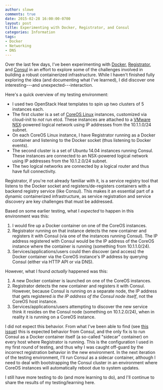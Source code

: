 ```yaml
---
author: slowe
comments: true
date: 2015-02-28 16:00:00-0700
layout: post
title: Experimenting with Docker, Registrator, and Consul
categories: Information
tags:
- Docker
- Networking
- DNS
---
```


Over the last few days, I've been experimenting with [Docker][link-1], [Registrator][link-2], and [Consul][link-3] in an effort to explore some of the challenges involved in building a robust containerized infrastructure. While I haven't finished fully exploring the idea (and documenting what I've learned), I did discover one interesting---and unexpected---interaction.

Here's a quick overview of my testing environment:

* I used two OpenStack Heat templates to spin up two clusters of 5 instances each.
* The first cluster is a set of [CoreOS Linux][link-4] instances, customized via cloud-init to _not_ run etcd. These instances are attached to a [VMware NSX][link-5]-powered logical network using IP addresses from the 10.1.1.0/24 subnet.
* On each CoreOS Linux instance, I have Registrator running as a Docker container and listening to the Docker socket (thus listening to Docker events).
* The second cluster is a set of Ubuntu 14.04 instances running Consul. These instances are connected to an NSX-powered logical network using IP addresses from the 10.1.2.0/24 subnet.
* The two logical networks are connected by a logical router and thus have full connectivity.

Registrator, if you're not already familiar with it, is a service registry tool that listens to the Docker socket and registers/de-registers containers with a backend registry service (like Consul). This makes it an essential part of a dynamic containerized infrastructure, as service registration and service discovery are key challenges that must be addressed.

Based on some earlier testing, what I _expected_ to happen in this environment was this:

1. I would fire up a Docker container on one of the CoreOS instances.
2. Registrator running on that instance detects the new container and registers it with Consul (via one of the instances running Consul). The IP address registered with Consul would be the IP address of the CoreOS instance where the container is running (something from 10.1.1.0/24).
3. Services/applications/users could then discover (and access) the Docker container via the CoreOS instance's IP address by querying Consul (either via HTTP API or via DNS).

However, what I found _actually_ happened was this:

1. A new Docker container is launched on one of the CoreOS instances.
2. Registrator detects the new container and registers it with Consul. However, because Consul is running on a separate node, the IP address that gets registered _is the IP address of the Consul node itself_, not the CoreOS host instance.
3. Services/applications/users attempting to discover the new service think it resides on the Consul node (something on 10.1.2.0/24), when in reality it is running on a CoreOS instance.

I did not expect this behavior. From what I've been able to find (see [this issue][link-6]) this is expected behavior from Consul, and the only fix is to run Consul as a Docker container itself (a so-called "sidecar" container) on every host where Registrator is running. This is the configuration I used in my first round of testing, and thus why I was caught off-guard by the incorrect registration behavior in the new environment. In the next iteration of the testing environment, I'll run Consul as a sidecar container, although I need to deal with bootstrapping the Consul cluster in an environment where CoreOS instances will automatically reboot due to system updates.

I still have more testing to do (and more learning to do), and I'll continue to share the results of my testing/learning here.



[link-1]: https://www.docker.com
[link-2]: https://github.com/gliderlabs/registrator
[link-3]: https://www.consul.io
[link-4]: https://coreos.com
[link-5]: https://www.vmware.com/products/nsx/
[link-6]: https://github.com/gliderlabs/registrator/issues/59
